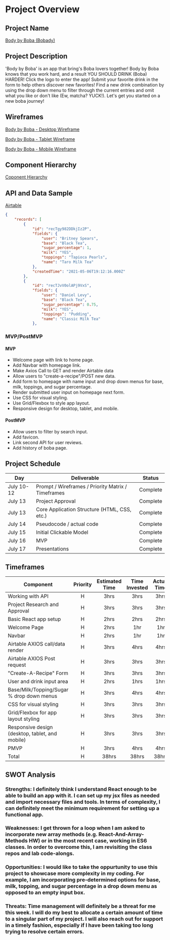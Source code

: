 # Project Overview

## Project Name

[Body by Boba (Bobady)](https://body-by-boba.netlify.app/)

## Project Description

'Body by Boba' is an app that bring's Boba lovers together! Body by Boba knows that you work hard, and a result YOU SHOULD DRINK (Boba) HARDER! Click the logo to enter the app! Submit your favorite drink in the form to help others discover new favorites! Find a new drink combination by using the drop down menu to filter through the current entries and omit what you like or don't like (Ew, matcha? YUCK!). Let's get you started on a new boba journey!

## Wireframes

[Body by Boba - Desktop Wireframe](https://whimsical.com/body-by-boba-desktop-wireframe-HZAwLvn8goY7ffdwzPoEnY)

[Body by Boba - Tablet Wireframe](https://whimsical.com/body-by-boba-tablet-wireframe-CicXVe7nPXsS7gdMbdgTX6)

[Body by Boba - Mobile Wireframe](https://whimsical.com/body-by-boba-mobile-wireframe-2Ha87cVSYLxVNyhfL19QEs)

## Component Hierarchy
[Coponent Hierarchy](https://app.diagrams.net/#G1JeKUL2puDy5a3u7yzueAQ4atEfwD1g-t)

## API and Data Sample

[Airtable](https://airtable.com/tblVdYra50RUXbwsO/viwGTXbs7mu7mCw0i?blocks=hide)

```json
{
    "records": [
        {
            "id": "recTgy982DDkjIz2P",
            "fields": {
                "user": "Britney Spears",
                "base": "Black Tea",
                "sugar_percentage": 1,
                "milk": "YES",
                "toppings": "Tapioca Pearls",
                "name": "Taro Milk Tea"
            },
            "createdTime": "2021-05-06T19:12:16.000Z"
        },
        {
            "id": "recTJvV0olAPj9VxS",
            "fields": {
                "user": "Daniel Levy",
                "base": "Black Tea",
                "sugar_percentage": 0.75,
                "milk": "YES",
                "toppings": "Pudding",
                "name": "Classic Milk Tea"
            },
```

### MVP/PostMVP

#### MVP 

- Welcome page with link to home page.
- Add Navbar with homepage link.
- Make Axios Call to GET and render Airtable data
- Allow users to "create-a-recipe"/POST new data.
- Add form to homepage with name input and drop down menus for base, milk, toppings, and sugar percentage.
- Render submitted user input on homepage next form.
- Use CSS for visual styling.
- Use Grid/Flexbox to style app layout.
- Responsive design for desktop, tablet, and mobile.

#### PostMVP  

- Allow users to filter by search input.
- Add favicon.
- Link second API for user reviews.
- Add history of boba page.

## Project Schedule

|  Day | Deliverable | Status
|---|---| ---|
|July 10-12| Prompt / Wireframes / Priority Matrix / Timeframes | Complete
|July 13| Project Approval | Complete
|July 13| Core Application Structure (HTML, CSS, etc.) | Complete
|July 14| Pseudocode / actual code | Complete
|July 15| Initial Clickable Model  | Complete
|July 16| MVP | Complete
|July 17| Presentations | Complete

## Timeframes

| Component | Priority | Estimated Time | Time Invested | Actual Time |
| --- | :---: |  :---: | :---: | :---: |
| Working with API | H | 3hrs| 3hrs | 3hrs |
| Project Research and Approval | H | 3hrs| 3hrs | 3hrs |
| Basic React app setup | H | 2hrs| 2hrs | 2hrs |
| Welcome Page | H | 2hrs| 1hr | 1hr |
| Navbar | H | 2hrs| 1hr | 1hr |
| Airtable AXIOS call/data render | H | 3hrs| 4hrs | 4hrs |
| Airtable AXIOS Post request | H | 3hrs| 3hrs | 3hrs |
| "Create-A-Recipe" Form | H | 3hrs| 3hrs | 3hrs |
| User and drink input area | H | 2hrs| 1hrs | 1hrs |
| Base/Milk/Topping/Sugar % drop down menus | H | 3hrs| 4hrs | 4hrs |
| CSS for visual styling | H | 3hrs| 3hrs | 3hrs |
| Grid/Flexbox for app layout styling | H | 3hrs| 3hrs | 3hrs |
| Responsive design (desktop, tablet, and mobile) | H | 3hrs| 3hrs | 3hrs |
| PMVP | H | 3hrs| 4hrs | 4hrs |
| Total | H | 38hrs| 38hrs | 38hrs | 

## SWOT Analysis

### Strengths: I definitely think I understand React enough to be able to build an app with it. I can set up my jsx files as needed and import necessary files and tools. In terms of complexity, I can definitely meet the minimum requirement for setting up a functional app.

### Weaknesses: I get thrown for a loop when I am asked to incorporate new array methods (e.g. React-And-Array-Methods HW) or in the most recent case, working in ES6 classes. In order to overcome this, I am revisiting the class repos and lab code-alongs.

### Opportunities: I would like to take the oppurtunity to use this project to showcase more complexity in my coding. For example, I am incorporating pre-determined options for base, milk, topping, and sugar percentage in a drop down menu as opposed to an empty input box.

### Threats: Time management will definitely be a threat for me this week. I will do my best to allocate a certain amount of time to a singular part of my project. I will also reach out for support in a timely fashion, especially if I have been taking too long trying to resolve certain errors.
